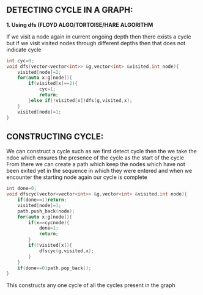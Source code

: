 **DETECTING CYCLE IN A GRAPH:**
--
**1. Using dfs (FLOYD ALGO/TORTOISE/HARE ALGORITHM**

If we visit a node again in current ongoing depth then there exists a cycle but if we visit visited nodes through different depths then that does not indicate cycle
```cpp
int cyc=0;
void dfs(vector<vector<int>> &g,vector<int> &visited,int node){
    visited[node]=2;  
    for(auto x:g[node]){  
        if(visited[x]==2){
            cyc=1;
            return;
        }else if(!visited[x])dfs(g,visited,x);
    }
    visited[node]=1;
}
```

CONSTRUCTING CYCLE:
--
We can construct a cycle such as we first detect cycle then the we take the ndoe which ensures the presence of the cycle as the start of the cycle\
From there we can create a path which keep the nodes which have not been exited yet in the sequence in which they were entered and when we encounter the starting node again our cycle is complete

```cpp
int done=0;
void dfscyc(vector<vector<int>> &g,vector<int> &visited,int node){
    if(done==1)return;
    visited[node]=1;
    path.push_back(node);
    for(auto x:g[node]){
        if(x==cycnode){
            done=1;
            return;
        }
        if(!visited[x]){
            dfscyc(g,visited,x);
        }
    }
    if(done==0)path.pop_back();
}
```

This constructs any one cycle of all the cycles present in the graph
